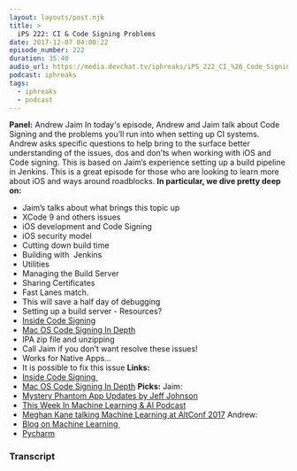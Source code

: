 ```yaml
---
layout: layouts/post.njk
title: >
  iPS 222: CI & Code Signing Problems
date: 2017-12-07 04:00:22
episode_number: 222
duration: 35:40
audio_url: https://media.devchat.tv/iphreaks/iPS_222_CI_%26_Code_Signing_Problems.mp3
podcast: iphreaks
tags:
  - iphreaks
  - podcast
---
```


**Panel:** Andrew Jaim In today's episode, Andrew and Jaim talk about Code Signing and the problems you’ll run into when setting up CI systems. Andrew asks specific questions to help bring to the surface better understanding of the issues, dos and don’ts when working with iOS and Code signing. This is based on Jaim’s experience setting up a build pipeline in Jenkins. This is a great episode for those who are looking to learn more about iOS and ways around roadblocks. **In particular, we dive pretty deep on:**

- Jaim’s talks about what brings this topic up
- XCode 9 and others issues
- iOS development and Code Signing
- iOS security model
- Cutting down build time
- Building with&nbsp; Jenkins
- Utilities
- Managing the Build Server
- Sharing Certificates
- Fast Lanes match.
- This will save a half day of debugging
- Setting up a build server - Resources?
- [Inside Code Signing](https://www.objc.io/issues/17-security/inside-code-signing/)
- [Mac OS Code Signing In Depth](https://developer.apple.com/library/content/technotes/tn2206/_index.html#//apple_ref/doc/uid/DTS40007919-CH1-TNTAG304)
- IPA zip file and unzipping
- Call Jaim if you don’t want resolve these issues!
- Works for Native Apps…
- It is possible to fix this issue
  **Links:**
- [Inside Code Signing&nbsp;](https://www.objc.io/issues/17-security/inside-code-signing/)
- [Mac OS Code Signing In Depth](https://developer.apple.com/library/content/technotes/tn2206/_index.html#//apple_ref/doc/uid/DTS40007919-CH1-TNTAG304)
  **Picks:** Jaim:
- [Mystery Phantom App Updates by Jeff Johnson](http://lapcatsoftware.com/articles/mystery-phantom-app-updates.html)
- [This Week In Machine Learning & AI Podcast](https://twimlai.com)
- [Meghan Kane talking Machine Learning at AltConf 2017](https://academy.realm.io/posts/altconf-2017-meghan-kane-bringing-machine-learning-to-your-ios-apps/)
  Andrew:
- [Blog on Machine Learning&nbsp;](http://neuralnetworksanddeeplearning.com/chap1.html)
- [Pycharm](https://www.jetbrains.com/pycharm/)

### Transcript

&nbsp;
